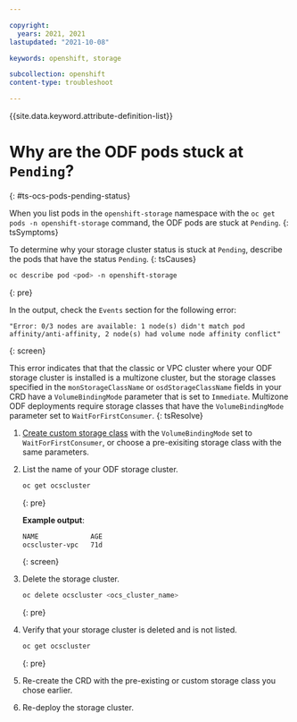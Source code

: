 ```yaml
---

copyright:
  years: 2021, 2021
lastupdated: "2021-10-08"

keywords: openshift, storage

subcollection: openshift
content-type: troubleshoot

---
```


{{site.data.keyword.attribute-definition-list}}



# Why are the ODF pods stuck at `Pending`?
{: #ts-ocs-pods-pending-status}


When you list pods in the `openshift-storage` namespace with the `oc get pods -n openshift-storage` command, the ODF pods are stuck at `Pending`.
{: tsSymptoms}


To determine why your storage cluster status is stuck at `Pending`, describe the pods that have the status `Pending`.
{: tsCauses}

```sh 
oc describe pod <pod> -n openshift-storage
```
{: pre}

In the output, check the `Events` section for the following error:
```
"Error: 0/3 nodes are available: 1 node(s) didn't match pod affinity/anti-affinity, 2 node(s) had volume node affinity conflict"
```
{: screen}

This error indicates that that the classic or VPC cluster where your ODF storage cluster is installed is a multizone cluster, but the storage classes specified in the `monStorageClassName` or `osdStorageClassName` fields in your CRD have a `VolumeBindingMode` parameter that is set to `Immediate`. Multizone ODF deployments require storage classes that have the `VolumeBindingMode` parameter set to `WaitForFirstConsumer`.
{: tsResolve}

1. [Create custom storage class](/docs/openshift?topic=openshift-vpc-block#vpc-customize-storage-class) with the `VolumeBindingMode` set to `WaitForFirstConsumer`, or choose a pre-exisiting storage class with the same parameters. 

2. List the name of your ODF storage cluster. 
    ```sh
    oc get ocscluster
    ```
    {: pre}

    **Example output**:
    ```sh
    NAME             AGE
    ocscluster-vpc   71d
    ```
    {: screen}

3. Delete the storage cluster.
    ```sh
    oc delete ocscluster <ocs_cluster_name>
    ```
    {: pre}

4. Verify that your storage cluster is deleted and is not listed.
    ```sh
    oc get ocscluster
    ```
    {: pre}

5. Re-create the CRD with the pre-existing or custom storage class you chose earlier.

6. Re-deploy the storage cluster.








